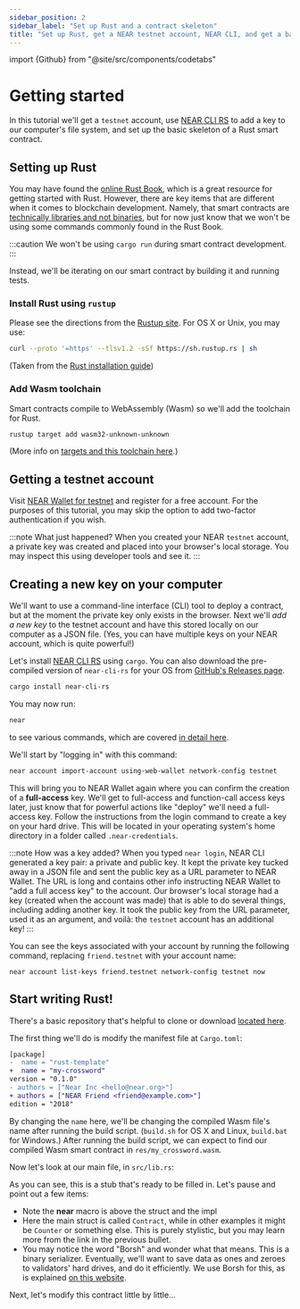 ```yaml
---
sidebar_position: 2
sidebar_label: "Set up Rust and a contract skeleton"
title: "Set up Rust, get a NEAR testnet account, NEAR CLI, and get a basic smart contract skeleton ready"
---
```


import {Github} from "@site/src/components/codetabs"

# Getting started

In this tutorial we'll get a `testnet` account, use [NEAR CLI RS](../../../4.tools/cli.md) to add a key to our computer's file system, and set up the basic skeleton of a Rust smart contract.

## Setting up Rust

You may have found the [online Rust Book](https://doc.rust-lang.org/stable/book), which is a great resource for getting started with Rust. However, there are key items that are different when it comes to blockchain development. Namely, that smart contracts are [technically libraries and not binaries](https://learning-rust.github.io/docs/cargo-crates-and-basic-project-structure/#crate), but for now just know that we won't be using some commands commonly found in the Rust Book.

:::caution We won't be using `cargo run` during smart contract development. :::

Instead, we'll be iterating on our smart contract by building it and running tests.

### Install Rust using `rustup`

Please see the directions from the [Rustup site](https://rustup.rs/#). For OS X or Unix, you may use:

```bash
curl --proto '=https' --tlsv1.2 -sSf https://sh.rustup.rs | sh
```

(Taken from the [Rust installation guide](https://www.rust-lang.org/tools/install))

### Add Wasm toolchain

Smart contracts compile to WebAssembly (Wasm) so we'll add the toolchain for Rust.

```bash
rustup target add wasm32-unknown-unknown
```

(More info on [targets and this toolchain here](https://doc.rust-lang.org/edition-guide/rust-2018/platform-and-target-support/webassembly-support.html).)

## Getting a testnet account

Visit [NEAR Wallet for testnet](https://testnet.mynearwallet.com/) and register for a free account. For the purposes of this tutorial, you may skip the option to add two-factor authentication if you wish.

:::note What just happened? When you created your NEAR `testnet` account, a private key was created and placed into your browser's local storage. You may inspect this using developer tools and see it. :::

## Creating a new key on your computer

We'll want to use a command-line interface (CLI) tool to deploy a contract, but at the moment the private key only exists in the browser. Next we'll _add a new key_ to the testnet account and have this stored locally on our computer as a JSON file. (Yes, you can have multiple keys on your NEAR account, which is quite powerful!)

Let's install [NEAR CLI RS](../../../4.tools/cli.md) using `cargo`. You can also download the pre-compiled version of `near-cli-rs` for your OS from [GitHub's Releases page](https://github.com/near/near-cli-rs/releases/).

```bash
cargo install near-cli-rs
```

You may now run:

```bash
near
```

to see various commands, which are covered [in detail here](https://github.com/near/near-cli-rs/blob/main/docs/GUIDE.en.md).

We'll start by "logging in" with this command:

```bash
near account import-account using-web-wallet network-config testnet
```

This will bring you to NEAR Wallet again where you can confirm the creation of a **full-access** key. We'll get to full-access and function-call access keys later, just know that for powerful actions like "deploy" we'll need a full-access key. Follow the instructions from the login command to create a key on your hard drive. This will be located in your operating system's home directory in a folder called `.near-credentials`.

:::note How was a key added? When you typed `near login`, NEAR CLI generated a key pair: a private and public key. It kept the private key tucked away in a JSON file and sent the public key as a URL parameter to NEAR Wallet. The URL is long and contains other info instructing NEAR Wallet to "add a full access key" to the account. Our browser's local storage had a key (created when the account was made) that is able to do several things, including adding another key. It took the public key from the URL parameter, used it as an argument, and voilà: the `testnet` account has an additional key! :::

You can see the keys associated with your account by running the following command, replacing `friend.testnet` with your account name:

```
near account list-keys friend.testnet network-config testnet now
```

## Start writing Rust!

There's a basic repository that's helpful to clone or download [located here](https://github.com/near/boilerplate-template-rs).

The first thing we'll do is modify the manifest file at `Cargo.toml`:

```diff
[package]
-  name = "rust-template"
+  name = "my-crossword"
version = "0.1.0"
- authors = ["Near Inc <hello@near.org>"]
+ authors = ["NEAR Friend <friend@example.com>"]
edition = "2018"
```

By changing the `name` here, we'll be changing the compiled Wasm file's name after running the build script. (`build.sh` for OS X and Linux, `build.bat` for Windows.) After running the build script, we can expect to find our compiled Wasm smart contract in `res/my_crossword.wasm`.

Now let's look at our main file, in `src/lib.rs`:

<Github language="rust" start="9" end="44" url="https://github.com/near/boilerplate-template-rs/blob/f1edeead98a9ec12c3f6db311f62025305f57874/contract/src/lib.rs" />

As you can see, this is a stub that's ready to be filled in. Let's pause and point out a few items:

- Note the **near** macro is above the struct and the impl
- Here the main struct is called `Contract`, while in other examples it might be `Counter` or something else. This is purely stylistic, but you may learn more from the link in the previous bullet.
- You may notice the word "Borsh" and wonder what that means. This is a binary serializer. Eventually, we'll want to save data as ones and zeroes to validators' hard drives, and do it efficiently. We use Borsh for this, as is explained [on this website](https://borsh.io).

Next, let's modify this contract little by little…
